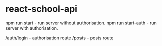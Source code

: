# react-school-api

npm run start - run server without authorisation.
npm run start-auth - run server with authorisation.

/auth/login - authorisation route
/posts - posts route